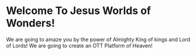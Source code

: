 # Welcome To Jesus Worlds of Wonders!

We are going to amaze you by the power of Almighty King of kings and Lord of Lords!
We are going to create an OTT Platform of Heaven!
